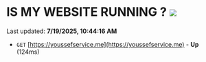 # IS MY WEBSITE RUNNING ? [![](https://img.shields.io/static/v1?label=Sponsor&message=%E2%9D%A4&logo=GitHub&color=%23fe8e86)](https://github.com/sponsors/Youssef-Lehmam)

Last updated: **7/19/2025, 10:44:16 AM**

- `GET` [https://youssefservice.me](https://youssefservice.me) - **Up** (124ms)
